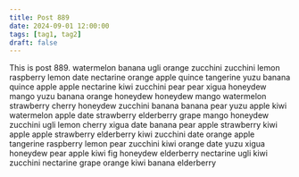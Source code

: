 ```yaml
---
title: Post 889
date: 2024-09-01 12:00:00
tags: [tag1, tag2]
draft: false
---
```

This is post 889.
watermelon
banana
ugli
orange
zucchini
zucchini
lemon
raspberry
lemon
date
nectarine
orange
apple
quince
tangerine
yuzu
banana
quince
apple
apple
nectarine
kiwi
zucchini
pear
pear
xigua
honeydew
mango
yuzu
banana
orange
honeydew
honeydew
mango
watermelon
strawberry
cherry
honeydew
zucchini
banana
banana
pear
yuzu
apple
kiwi
watermelon
apple
date
strawberry
elderberry
grape
mango
honeydew
zucchini
ugli
lemon
cherry
xigua
date
banana
pear
apple
strawberry
kiwi
apple
apple
strawberry
elderberry
kiwi
zucchini
date
orange
apple
tangerine
raspberry
lemon
pear
zucchini
kiwi
orange
date
yuzu
xigua
honeydew
pear
apple
kiwi
fig
honeydew
elderberry
nectarine
ugli
kiwi
zucchini
nectarine
grape
orange
kiwi
banana
elderberry
